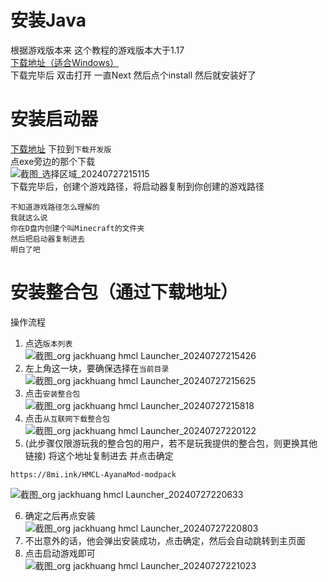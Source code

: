 # 安装Java
根据游戏版本来 这个教程的游戏版本大于1.17<br>
[下载地址（适合Windows）](https://alist.8mi.tech/d/guest/Minecraft%E8%B5%84%E6%BA%90%E5%88%86%E4%BA%AB/Java/bellsoft-jre17.0.11%2B10-windows-amd64-full.msi)<br>
下载完毕后 双击打开 一直Next 然后点个install 然后就安装好了

# 安装启动器
[下载地址](https://hmcl.huangyuhui.net/download/)
下拉到`下载开发版`<br>
点exe旁边的那个下载<br>
![截图_选择区域_20240727215115](https://github.com/user-attachments/assets/622293d7-e0a6-41fb-8d96-820d89ad6991)
<br>
下载完毕后，创建个游戏路径，将启动器复制到你创建的游戏路径
```
不知道游戏路径怎么理解的
我就这么说
你在D盘内创建个叫Minecraft的文件夹
然后把启动器复制进去
明白了吧
```

# 安装整合包（通过下载地址）
操作流程
1. 点选`版本列表`<br>![截图_org jackhuang hmcl Launcher_20240727215426](https://github.com/user-attachments/assets/6d25cd36-e639-45e9-b767-e898758093b0)
2. 左上角这一块，要确保选择在`当前目录`<br>![截图_org jackhuang hmcl Launcher_20240727215625](https://github.com/user-attachments/assets/5bd9898c-d2fb-4cd6-a636-a67fbc981137)
3. 点击`安装整合包`<br>![截图_org jackhuang hmcl Launcher_20240727215818](https://github.com/user-attachments/assets/08ef8bb7-0df0-41f0-9230-f0920c5266eb)
4. 点击`从互联网下载整合包`![截图_org jackhuang hmcl Launcher_20240727220122](https://github.com/user-attachments/assets/f4039df7-f177-4308-ac9f-f839bf0bfef3)
5. (此步骤仅限游玩我的整合包的用户，若不是玩我提供的整合包，则更换其他链接) 将这个地址复制进去 并点击确定
```
https://8mi.ink/HMCL-AyanaMod-modpack
```
![截图_org jackhuang hmcl Launcher_20240727220633](https://github.com/user-attachments/assets/632054e3-8382-4dbf-8261-c591ed0baa4c)

6. 确定之后再点安装<br>![截图_org jackhuang hmcl Launcher_20240727220803](https://github.com/user-attachments/assets/6ffd9eae-04d7-4b11-b952-9f493f799744)
7. 不出意外的话，他会弹出安装成功，点击确定，然后会自动跳转到主页面
8. 点击启动游戏即可<br>![截图_org jackhuang hmcl Launcher_20240727221023](https://github.com/user-attachments/assets/93362aaa-1c51-4edc-81a2-2b391b8ed50e)




